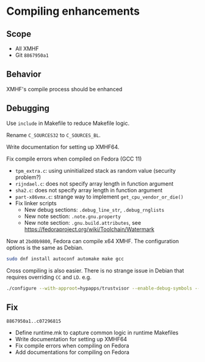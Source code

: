 # Compiling enhancements

## Scope
* All XMHF
* Git `8867950a1`

## Behavior
XMHF's compile process should be enhanced

## Debugging
Use `include` in Makefile to reduce Makefile logic.

Rename `C_SOURCES32` to `C_SOURCES_BL`.

Write documentation for setting up XMHF64.

Fix compile errors when compiled on Fedora (GCC 11)
* `tpm_extra.c`: using uninitialized stack as random value (security problem?)
* `rijndael.c`: does not specify array length in function argument
* `sha2.c`: does not specify array length in function argument
* `part-x86vmx.c`: strange way to implement `get_cpu_vendor_or_die()`
* Fix linker scripts
	* New debug sections: `.debug_line_str`, `.debug_rnglists`
	* New note section: `.note.gnu.property`
	* New note section: `.gnu.build.attributes`, see
	  <https://fedoraproject.org/wiki/Toolchain/Watermark>

Now at `2bd0b9800`, Fedora can compile x64 XMHF. The configuration options is
the same as Debian.

```sh
sudo dnf install autoconf automake make gcc
```

Cross compiling is also easier. There is no strange issue in Debian that
requires overriding `CC` and `LD`. e.g.
```sh
./configure --with-approot=hypapps/trustvisor --enable-debug-symbols --enable-debug-qemu --disable-dmap --disable-drt
```

## Fix

`8867950a1..c07296815`
* Define runtime.mk to capture common logic in runtime Makefiles
* Write documentation for setting up XMHF64
* Fix compile errors when compiling on Fedora
* Add documentations for compiling on Fedora

